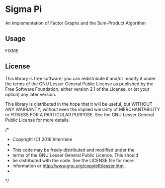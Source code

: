# Sigma Pi

An implementation of Factor Graphs and the Sum-Product Algorithm

## Usage



FIXME

## License

This library is free software; you can redistribute it and/or
modify it under the terms of the GNU Lesser General Public
License as published by the Free Software Foundation; either
version 2.1 of the License, or (at your option) any later version.

This library is distributed in the hope that it will be useful,
but WITHOUT ANY WARRANTY; without even the implied warranty of
MERCHANTABILITY or FITNESS FOR A PARTICULAR PURPOSE. See the GNU
Lesser General Public License for more details.

/*
* Copyright (C) 2016 Intermine
*
* This code may be freely distributed and modified under the
* terms of the GNU Lesser General Public Licence. This should
* be distributed with the code. See the LICENSE file for more
* information or http://www.gnu.org/copyleft/lesser.html.
*
*/
